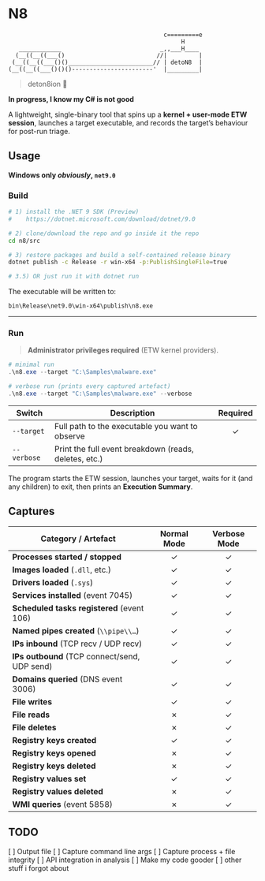 # N8
```
                                            c=========e
                                                 H
   ____________                            _,,___H____
  (__((__((___()                          //|         |
 (__((__((___()()________________________// | detoN8  |
(__((__((___()()()-----------------------'  |_________|
```
> deton8ion 🧨

**In progress, I know my C# is not good**

A lightweight, single-binary tool that spins up a **kernel + user-mode ETW session**, launches a target executable, and records the target’s behaviour for post-run triage.

## Usage

**Windows only *obviously*, `net9.0`**

### Build

```bash
# 1) install the .NET 9 SDK (Preview)  
#    https://dotnet.microsoft.com/download/dotnet/9.0

# 2) clone/download the repo and go inside it the repo
cd n8/src

# 3) restore packages and build a self-contained release binary
dotnet publish -c Release -r win-x64 -p:PublishSingleFile=true

# 3.5) OR just run it with dotnet run
```

The executable will be written to:

```
bin\Release\net9.0\win-x64\publish\n8.exe
```


---

### Run

> **Administrator privileges required** (ETW kernel providers).

```powershell
# minimal run
.\n8.exe --target "C:\Samples\malware.exe"

# verbose run (prints every captured artefact)
.\n8.exe --target "C:\Samples\malware.exe" --verbose
```

| Switch      | Description                                             | Required |
|-------------|---------------------------------------------------------|:--------:|
| `--target`  | Full path to the executable you want to observe         | ✓ |
| `--verbose` | Print the full event breakdown (reads, deletes, etc.)   |  |

The program starts the ETW session, launches your target, waits for it (and any children) to exit, then prints an **Execution Summary**.

## Captures

| Category / Artefact                         | Normal Mode | Verbose Mode |
|---------------------------------------------|:-----------:|:------------:|
| **Processes started / stopped**             | ✓ | ✓ |
| **Images loaded** (`.dll`, etc.)            | ✓ | ✓ |
| **Drivers loaded** (`.sys`)                 | ✓ | ✓ |
| **Services installed** (event 7045)         | ✓ | ✓ |
| **Scheduled tasks registered** (event 106)  | ✓ | ✓ |
| **Named pipes created** (`\\pipe\\…`)       | ✓ | ✓ |
| **IPs inbound** (TCP recv / UDP recv)       | ✓ | ✓ |
| **IPs outbound** (TCP connect/send, UDP send) | ✓ | ✓ |
| **Domains queried** (DNS event 3006)        | ✓ | ✓ |
| **File writes**                             | ✓ | ✓ |
| **File reads**                              | ✗ | ✓ |
| **File deletes**                            | ✗ | ✓ |
| **Registry keys created**                   | ✓ | ✓ |
| **Registry keys opened**                    | ✗ | ✓ |
| **Registry keys deleted**                   | ✗ | ✓ |
| **Registry values set**                     | ✓ | ✓ |
| **Registry values deleted**                 | ✗ | ✓ |
| **WMI queries** (event 5858)                | ✗ | ✓ |

## TODO

[ ] Output file
[ ] Capture command line args
[ ] Capture process + file integrity
[ ] API integration in analysis
[ ] Make my code gooder
[ ] other stuff i forgot about